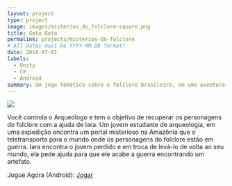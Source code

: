 ```yaml
---
layout: project
type: project
image: images/misterios_do_folclore-square.png
title: Gota Gota
permalink: projects/misterios-do-folclore
# All dates must be YYYY-MM-DD format!
date: 2018-07-01
labels:
  - Unity
  - C#
  - Android
summary: Um jogo temático sobre o folclore brasileiro, em uma aventura divertida e lúdica.
---
```


<img class="ui image" src="{{ site.baseurl }}/images/misterios_do_folclore-header.png">

Você controla o Arqueólogo e tem o objetivo de recuperar os personagens do folclore com a ajuda de Iara.
Um jovem estudante de arqueologia, em uma expedição encontra um portal misterioso na Amazônia que o teletransporta para o mundo onde os personagens do folclore estão em guerra. Iara encontra o jovem perdido e em troca de levá-lo de volta ao seu mundo, ela pede ajuda para que ele acabe a guerra encontrando um artefato.

Jogue Agora (Android): <a href="https://play.google.com/store/apps/details?id=com.cakeroll.misteriosfolclore"><i class="large github icon"></i>Jogar</a>